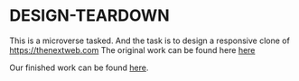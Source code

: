# DESIGN-TEARDOWN


This is a microverse tasked.
And the task is to design a responsive clone of https://thenextweb.com
The original work can be found here <a href="https://thenextweb.com/?fbclid=IwAR2BPROayDIK8eqVI7pdPbnduHRwwSYe5v36PJ18k_l7hpAv6DJjHoeM9lo">here</a>

Our finished work can be found <a href="">here</a>.



